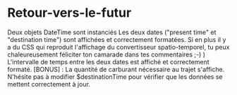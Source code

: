 # Retour-vers-le-futur
Deux objets DateTime sont instanciés
Les deux dates ("present time" et "destination time") sont affichées et correctement formatées. 
Si en plus il y a du CSS qui reproduit l'affichage du convertisseur spatio-temporel, tu peux chaleureusement féliciter ton camarade dans tes commentaires ;-) )
L'intervalle de temps entre les deux dates est affiché et correctement formaté.
[BONUS] : La quantité de carburant nécessaire au trajet s'affiche. N'hésite pas à modifier $destinationTime pour vérifier que les données se mettent correctement à jour.
